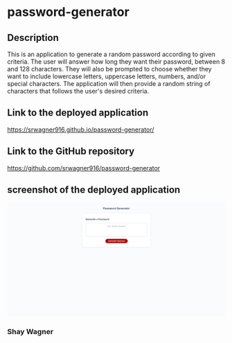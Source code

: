 # password-generator
## Description
This is an application to generate a random password according to given criteria.  The user will answer how long they want their password, between 8 and 128 characters.
They will also be prompted to choose whether they want to include lowercase letters, uppercase letters, numbers, and/or special characters.  The application will then provide
a random string of characters that follows the user's desired criteria.

## Link to the deployed application
<https://srwagner916.github.io/password-generator/>
## Link to the GitHub repository
<https://github.com/srwagner916/password-generator>
## screenshot of the deployed application
!["deployed password generator"](./assets/images/password-generator-screenshot.png)

### Shay Wagner